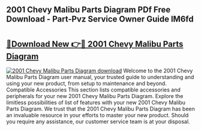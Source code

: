 ## 2001 Chevy Malibu Parts Diagram PDf Free Download - Part-Pvz Service Owner Guide lM6fd

# <h2><a href="http://dflqbq.blite.top/?on=2001+Chevy+Malibu+Parts+Diagram">🔗Download New 👉🔴 2001 Chevy Malibu Parts Diagram</a></h2>

[![2001 Chevy Malibu Parts Diagram download](https://i.imgur.com/lujVjoI.png)](http://dflqbq.blite.top/?on=2001+Chevy+Malibu+Parts+Diagram)
Welcome to the 2001 Chevy Malibu Parts Diagram user manual, your trusted guide to understanding and using your new product, from setup to maintenance and beyond. Compatible Accessories This section lists compatible accessories and peripherals for your new 2001 Chevy Malibu Parts Diagram. Explore the limitless possibilities of list of features with your new 2001 Chevy Malibu Parts Diagram. We trust that the 2001 Chevy Malibu Parts Diagram has been an invaluable resource in your efforts to master your new product. Should you require any assistance, our customer service team is at your disposal.
